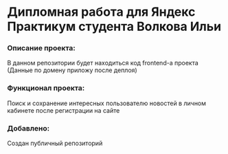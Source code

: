 # **Дипломная работа для Яндекс Практикум студента Волкова Ильи**

### Описание проекта:
В данном репозитории будет находиться код frontend-а проекта 
(Данные по домену приложу после деплоя)

### Функционал проекта:
Поиск и сохранение интересных пользователю новостей в личном кабинете после регистрации на сайте

### Добавлено:
Создан публичный репозиторий
